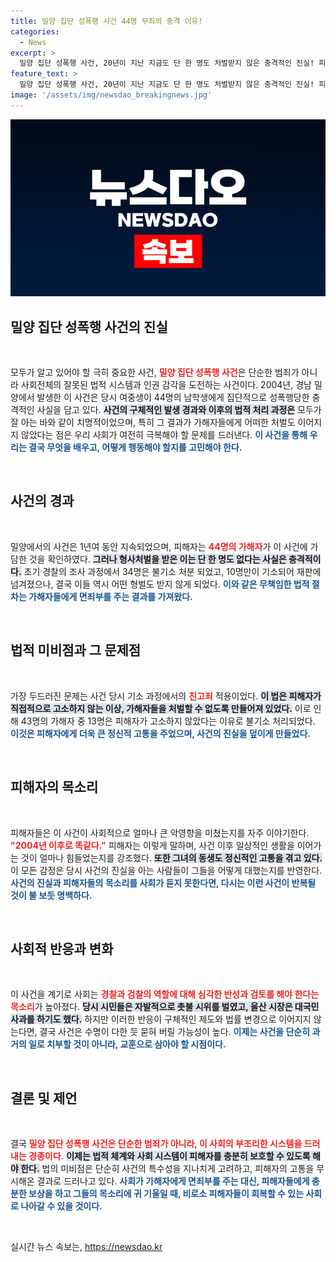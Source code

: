 ```yaml
---
title: 밀양 집단 성폭행 사건 44명 무죄의 충격 이유!
categories:
  - News
excerpt: >
  밀양 집단 성폭행 사건, 20년이 지난 지금도 단 한 명도 처벌받지 않은 충격적인 진실! 피해자들은 경찰과 검사에 의해 더욱 상처받은 세월을 회복하기 위한 질문을 던집니다. 그것이 알고 싶다에서 들여다본 수사과정의 불합리함과 무지의 아이러니, 지금 확인해보세요!
feature_text: >
  밀양 집단 성폭행 사건, 20년이 지난 지금도 단 한 명도 처벌받지 않은 충격적인 진실! 피해자들은 경찰과 검사에 의해 더욱 상처받은 세월을 회복하기 위한 질문을 던집니다. 그것이 알고 싶다에서 들여다본 수사과정의 불합리함과 무지의 아이러니, 지금 확인해보세요!
image: '/assets/img/newsdao_breakingnews.jpg'
---
```


<p><img src="/assets/img/newsdao_breakingnews.jpg" alt="koreaapp 속보" /></p>

<h2 data-ke-size="size26">밀양 집단 성폭행 사건의 진실</h2>

<p data-ke-size="size16">&nbsp;</p>

<p>모두가 알고 있어야 할 극히 중요한 사건, <b><span style="color: #ee2323;">밀양 집단 성폭행 사건</span></b>은 단순한 범죄가 아니라 사회전체의 잘못된 법적 시스템과 인권 감각을 도전하는 사건이다. 2004년, 경남 밀양에서 발생한 이 사건은 당시 여중생이 44명의 남학생에게 집단적으로 성폭행당한 충격적인 사실을 담고 있다. <b><span style="background-color: #21538527;">사건의 구체적인 발생 경과와 이후의 법적 처리 과정은</span></b> 모두가 잘 아는 바와 같이 치명적이었으며, 특히 그 결과가 가해자들에게 어떠한 처벌도 이어지지 않았다는 점은 우리 사회가 여전히 극복해야 할 문제를 드러낸다. <b><span style="color: #1a5490;">이 사건을 통해 우리는 결국 무엇을 배우고, 어떻게 행동해야 할지를 고민해야 한다.</span></b></p>

<p data-ke-size="size16">&nbsp;</p>

<h2 data-ke-size="size26">사건의 경과</h2>

<p data-ke-size="size16">&nbsp;</p>

<p>밀양에서의 사건은 1년여 동안 지속되었으며, 피해자는 <b><span style="color: #ee2323;">44명의 가해자</span></b>가 이 사건에 가담한 것을 확인하였다. <b><span style="background-color: #21538527;">그러나 형사처벌을 받은 이는 단 한 명도 없다는 사실은 충격적이다.</span></b> 초기 경찰의 조사 과정에서 34명은 불기소 처분 되었고, 10명만이 기소되어 재판에 넘겨졌으나, 결국 이들 역시 어떤 형벌도 받지 않게 되었다. <b><span style="color: #1a5490;">이와 같은 무책임한 법적 절차는 가해자들에게 면죄부를 주는 결과를 가져왔다.</span></b></p>

<p data-ke-size="size16">&nbsp;</p>

<h2 data-ke-size="size26">법적 미비점과 그 문제점</h2>

<p data-ke-size="size16">&nbsp;</p>

<p>가장 두드러진 문제는 사건 당시 기소 과정에서의 <b><span style="color: #ee2323;">친고죄</span></b> 적용이었다. <b><span style="background-color: #21538527;">이 법은 피해자가 직접적으로 고소하지 않는 이상, 가해자들을 처벌할 수 없도록 만들어져 있었다.</span></b> 이로 인해 43명의 가해자 중 13명은 피해자가 고소하지 않았다는 이유로 불기소 처리되었다. <b><span style="color: #1a5490;">이것은 피해자에게 더욱 큰 정신적 고통을 주었으며, 사건의 진실을 덮이게 만들었다.</span></b></p>

<p data-ke-size="size16">&nbsp;</p>

<h2 data-ke-size="size26">피해자의 목소리</h2>

<p data-ke-size="size16">&nbsp;</p>

<p>피해자들은 이 사건이 사회적으로 얼마나 큰 악영향을 미쳤는지를 자주 이야기한다. <b><span style="color: #ee2323;">"2004년 이후로 똑같다."</span></b> 피해자는 이렇게 말하며, 사건 이후 일상적인 생활을 이어가는 것이 얼마나 힘들었는지를 강조했다. <b><span style="background-color: #21538527;">또한 그녀의 동생도 정신적인 고통을 겪고 있다.</span></b> 이 모든 감정은 당시 사건의 진실을 아는 사람들이 그들을 어떻게 대했는지를 반영한다. <b><span style="color: #1a5490;">사건의 진실과 피해자들의 목소리를 사회가 듣지 못한다면, 다시는 이런 사건이 반복될 것이 불 보듯 명백하다.</span></b></p>

<p data-ke-size="size16">&nbsp;</p>

<h2 data-ke-size="size26">사회적 반응과 변화</h2>

<p data-ke-size="size16">&nbsp;</p>

<p>이 사건을 계기로 사회는 <b><span style="color: #ee2323;">경찰과 검찰의 역할에 대해 심각한 반성과 검토를 해야 한다는 목소리</span></b>가 높아졌다. <b><span style="background-color: #21538527;">당시 시민들은 자발적으로 촛불 시위를 벌였고, 울산 시장은 대국민 사과를 하기도 했다.</span></b> 하지만 이러한 반응이 구체적인 제도와 법률 변경으로 이어지지 않는다면, 결국 사건은 수명이 다한 듯 묻혀 버릴 가능성이 높다. <b><span style="color: #1a5490;">이제는 사건을 단순히 과거의 일로 치부할 것이 아니라, 교훈으로 삼아야 할 시점이다.</span></b></p>

<p data-ke-size="size16">&nbsp;</p>

<h2 data-ke-size="size26">결론 및 제언</h2>

<p data-ke-size="size16">&nbsp;</p>

<p>결국 <b><span style="color: #ee2323;">밀양 집단 성폭행 사건은 단순한 범죄가 아니라, 이 사회의 부조리한 시스템을 드러내는 경종이다.</span></b> <b><span style="background-color: #21538527;">이제는 법적 체계와 사회 시스템이 피해자를 충분히 보호할 수 있도록 해야 한다.</span></b> 법의 미비점은 단순히 사건의 특수성을 지나치게 고려하고, 피해자의 고통을 무시해온 결과로 드러나고 있다. <b><span style="color: #1a5490;">사회가 가해자에게 면죄부를 주는 대신, 피해자들에게 충분한 보상을 하고 그들의 목소리에 귀 기울일 때, 비로소 피해자들이 회복할 수 있는 사회로 나아갈 수 있을 것이다.</span></b></p>

<p data-ke-size="size16">&nbsp;</p>
실시간 뉴스 속보는, <a href="https://newsdao.kr" rel="dofollow">https://newsdao.kr</a>


